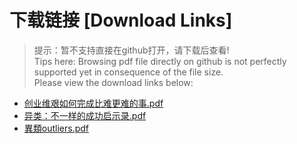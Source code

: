 # 下载链接 [Download Links]

> 提示：暂不支持直接在github打开，请下载后查看!<br>
> Tips here: Browsing pdf file directly on github is not perfectly supported yet in consequence of the file size. <br>
> Please view the download links below:

- [创业维艰如何完成比难更难的事.pdf](https://raw.githubusercontent.com/johnnynode/ebooks-entrepreneurship/master/创业维艰如何完成比难更难的事.pdf)
- [异类：不一样的成功启示录.pdf](https://raw.githubusercontent.com/johnnynode/ebooks-entrepreneurship/master/异类：不一样的成功启示录.pdf)
- [異類outliers.pdf](https://raw.githubusercontent.com/johnnynode/ebooks-entrepreneurship/master/異類outliers.pdf)